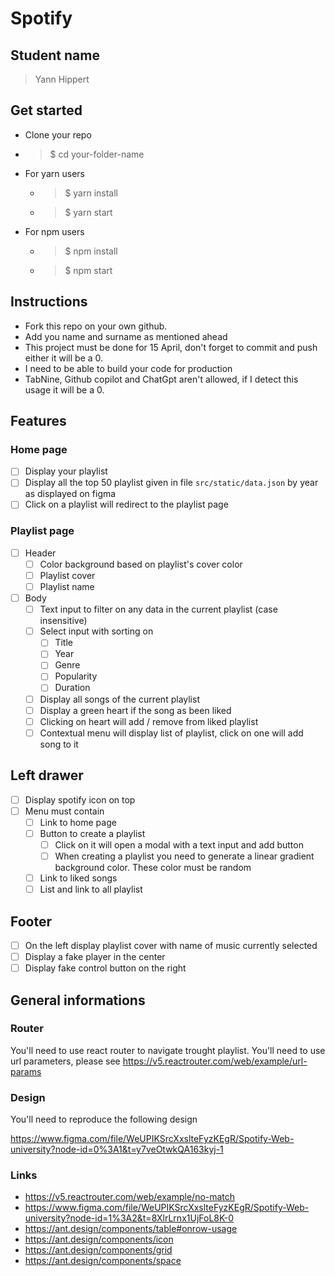 # Spotify

## Student name

> Yann Hippert

## Get started

- Clone your repo
- > $ cd your-folder-name
- For yarn users
  - > $ yarn install
  - > $ yarn start
- For npm users
  - > $ npm install
  - > $ npm start

## Instructions

- Fork this repo on your own github.
- Add you name and surname as mentioned ahead
- This project must be done for 15 April, don't forget to commit and push either it will be a 0.
- I need to be able to build your code for production
- TabNine, Github copilot and ChatGpt aren't allowed, if I detect this usage it will be a 0.

## Features

### Home page

- [ ] Display your playlist
- [ ] Display all the top 50 playlist given in file `src/static/data.json` by year as displayed on figma
- [ ] Click on a playlist will redirect to the playlist page

### Playlist page

- [ ] Header
  - [ ] Color background based on playlist's cover color
  - [ ] Playlist cover
  - [ ] Playlist name
- [ ] Body
  - [ ] Text input to filter on any data in the current playlist (case insensitive)
  - [ ] Select input with sorting on
    - [ ] Title
    - [ ] Year
    - [ ] Genre
    - [ ] Popularity
    - [ ] Duration
  - [ ] Display all songs of the current playlist
  - [ ] Display a green heart if the song as been liked
  - [ ] Clicking on heart will add / remove from liked playlist
  - [ ] Contextual menu will display list of playlist, click on one will add song to it

## Left drawer

- [ ] Display spotify icon on top
- [ ] Menu must contain
  - [ ] Link to home page
  - [ ] Button to create a playlist
    - [ ] Click on it will open a modal with a text input and add button
    - [ ] When creating a playlist you need to generate a linear gradient background color. These color must be random
  - [ ] Link to liked songs
  - [ ] List and link to all playlist

## Footer

- [ ] On the left display playlist cover with name of music currently selected
- [ ] Display a fake player in the center
- [ ] Display fake control button on the right

## General informations

### Router

You'll need to use react router to navigate trought playlist. You'll need to use url parameters, please see
https://v5.reactrouter.com/web/example/url-params

### Design

You'll need to reproduce the following design

https://www.figma.com/file/WeUPIKSrcXxslteFyzKEgR/Spotify-Web-university?node-id=0%3A1&t=y7veOtwkQA163kyj-1

### Links

- https://v5.reactrouter.com/web/example/no-match
- https://www.figma.com/file/WeUPIKSrcXxslteFyzKEgR/Spotify-Web-university?node-id=1%3A2&t=8XlrLrnx1UjFoL8K-0
- https://ant.design/components/table#onrow-usage
- https://ant.design/components/icon
- https://ant.design/components/grid
- https://ant.design/components/space
